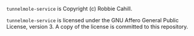 `tunnelmole-service` is Copyright (c) Robbie Cahill.

`tunnelmole-service` is licensed under the GNU Affero General Public License, version 3. A copy of the license is committed to this repository.
